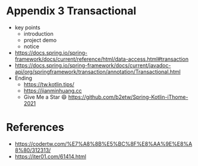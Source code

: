 # Appendix 3 Transactional
* key points
  * introduction
  * project demo
  * notice
* https://docs.spring.io/spring-framework/docs/current/reference/html/data-access.html#transaction
* https://docs.spring.io/spring-framework/docs/current/javadoc-api/org/springframework/transaction/annotation/Transactional.html
* Ending
  * https://tw.kotlin.tips/
  * https://jianminhuang.cc
  * Give Me a Star 😄 https://github.com/b2etw/Spring-Kotlin-iThome-2021

# References
* https://codertw.com/%E7%A8%8B%E5%BC%8F%E8%AA%9E%E8%A8%80/312313/
* https://iter01.com/61414.html
